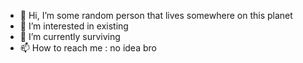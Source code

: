 - 👋 Hi, I’m some random person that lives somewhere on this planet
- 👀 I’m interested in existing
- 🌱 I’m currently surviving
- 📫 How to reach me : no idea bro 

